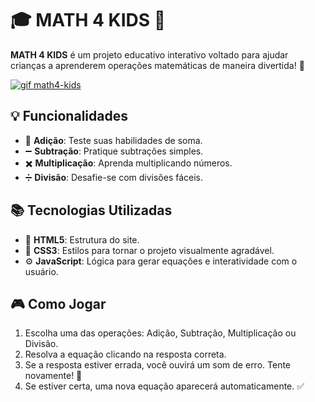 # 🎓 MATH 4 KIDS 🧮

**MATH 4 KIDS** é um projeto educativo interativo voltado para ajudar crianças a aprenderem operações matemáticas de maneira divertida! 🚀

[![gif math4-kids](https://imgur.com/NDdeTO3.gif)](https://gui-macedo-7.github.io/Math-Kids/)

## 💡 Funcionalidades

- 🔢 **Adição**: Teste suas habilidades de soma.
- ➖ **Subtração**: Pratique subtrações simples.
- ✖️ **Multiplicação**: Aprenda multiplicando números.
- ➗ **Divisão**: Desafie-se com divisões fáceis.

## 📚 Tecnologias Utilizadas

- 🎨 **HTML5**: Estrutura do site.
- 💅 **CSS3**: Estilos para tornar o projeto visualmente agradável.
- ⚙️ **JavaScript**: Lógica para gerar equações e interatividade com o usuário.

## 🎮 Como Jogar

1. Escolha uma das operações: Adição, Subtração, Multiplicação ou Divisão.
2. Resolva a equação clicando na resposta correta.
3. Se a resposta estiver errada, você ouvirá um som de erro. Tente novamente! 🔔
4. Se estiver certa, uma nova equação aparecerá automaticamente. ✅
